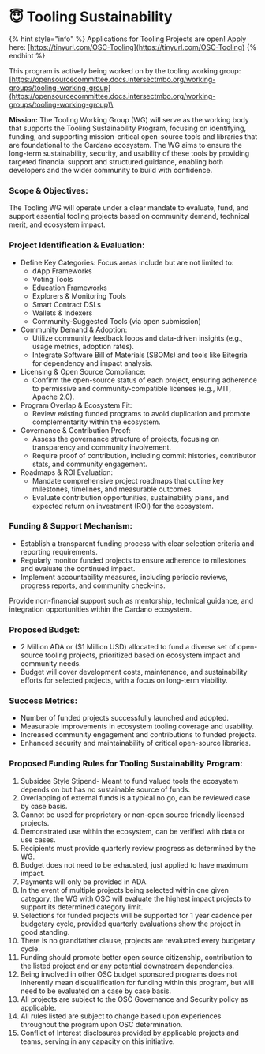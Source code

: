 # 😇 Tooling Sustainability

{% hint style="info" %}
Applications for Tooling Projects are open! Apply here: [https://tinyurl.com/OSC-Tooling](https://tinyurl.com/OSC-Tooling)
{% endhint %}

This program is actively being worked on by the tooling working group:\
[https://opensourcecommittee.docs.intersectmbo.org/working-groups/tooling-working-group](https://opensourcecommittee.docs.intersectmbo.org/working-groups/tooling-working-group)\


**Mission:** The Tooling Working Group (WG) will serve as the working body that supports the Tooling Sustainability Program, focusing on identifying, funding, and supporting mission-critical open-source tools and libraries that are foundational to the Cardano ecosystem. The WG aims to ensure the long-term sustainability, security, and usability of these tools by providing targeted financial support and structured guidance, enabling both developers and the wider community to build with confidence.

### **Scope & Objectives:**

The Tooling WG will operate under a clear mandate to evaluate, fund, and support essential tooling projects based on community demand, technical merit, and ecosystem impact.

### Project Identification & Evaluation:

* Define Key Categories: Focus areas include but are not limited to:
  * dApp Frameworks
  * Voting Tools
  * Education Frameworks
  * Explorers & Monitoring Tools
  * Smart Contract DSLs
  * Wallets & Indexers
  * Community-Suggested Tools (via open submission)
* Community Demand & Adoption:
  * Utilize community feedback loops and data-driven insights (e.g., usage metrics, adoption rates).
  * Integrate Software Bill of Materials (SBOMs) and tools like Bitegria for dependency and impact analysis.
* Licensing & Open Source Compliance:
  * Confirm the open-source status of each project, ensuring adherence to permissive and community-compatible licenses (e.g., MIT, Apache 2.0).
* Program Overlap & Ecosystem Fit:
  * Review existing funded programs to avoid duplication and promote complementarity within the ecosystem.
* Governance & Contribution Proof:
  * Assess the governance structure of projects, focusing on transparency and community involvement.
  * Require proof of contribution, including commit histories, contributor stats, and community engagement.
* Roadmaps & ROI Evaluation:
  * Mandate comprehensive project roadmaps that outline key milestones, timelines, and measurable outcomes.
  * Evaluate contribution opportunities, sustainability plans, and expected return on investment (ROI) for the ecosystem.

### Funding & Support Mechanism:

* Establish a transparent funding process with clear selection criteria and reporting requirements.
* Regularly monitor funded projects to ensure adherence to milestones and evaluate the continued impact.
* Implement accountability measures, including periodic reviews, progress reports, and community check-ins.

Provide non-financial support such as mentorship, technical guidance, and integration opportunities within the Cardano ecosystem.

### Proposed Budget:

* 2 Million ADA or ($1 Million USD) allocated to fund a diverse set of open-source tooling projects, prioritized based on ecosystem impact and community needs.
* Budget will cover development costs, maintenance, and sustainability efforts for selected projects, with a focus on long-term viability.

### Success Metrics:

* Number of funded projects successfully launched and adopted.
* Measurable improvements in ecosystem tooling coverage and usability.
* Increased community engagement and contributions to funded projects.
* Enhanced security and maintainability of critical open-source libraries.

### Proposed Funding Rules for Tooling Sustainability Program:

1. Subsidee Style Stipend- Meant to fund valued tools the ecosystem depends on but has no sustainable source of funds.
2. Overlapping of external funds is a typical no go, can be reviewed case by case basis.
3. Cannot be used for proprietary or non-open source friendly licensed projects.
4. Demonstrated use within the ecosystem, can be verified with data or use cases.
5. Recipients must provide quarterly review progress as determined by the WG.
6. Budget does not need to be exhausted, just applied to have maximum impact.
7. Payments will only be provided in ADA.
8. In the event of multiple projects being selected within one given category, the WG with OSC will evaluate the highest impact projects to support its determined category limit.
9. Selections for funded projects will be supported for 1 year cadence per budgetary cycle, provided quarterly evaluations show the project in good standing.
10. There is no grandfather clause, projects are revaluated every budgetary cycle.
11. Funding should promote better open source citizenship, contribution to the listed project and or any potential downstream dependencies.
12. Being involved in other OSC budget sponsored programs does not inherently mean disqualification for funding within this program, but will need to be evaluated on a case by case basis.
13. All projects are subject to the OSC Governance and Security policy as applicable.
14. All rules listed are subject to change based upon experiences throughout the program upon OSC determination.
15. Conflict of Interest disclosures provided by applicable projects and teams, serving in any capacity on this initiative.
